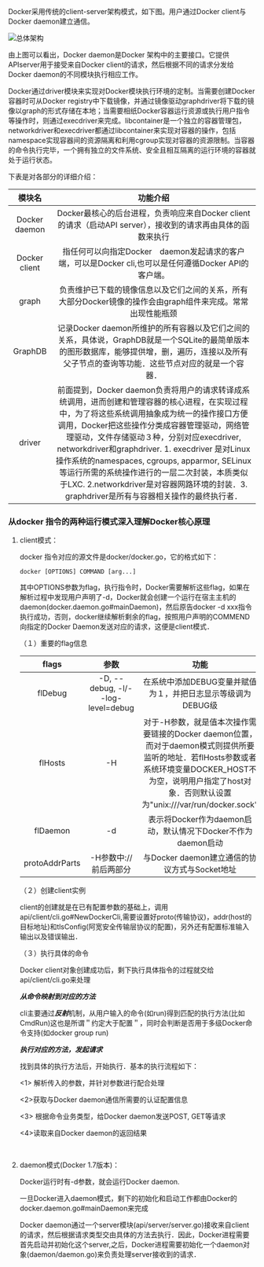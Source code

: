 Docker采用传统的client-server架构模式，如下图。用户通过Docker client与Docker daemon建立通信。

![总体架构](https://github.com/WhiteGoing/picture/blob/master/Screenshot%20from%202017-10-12%2010-18-28.png)

由上图可以看出，Docker daemon是Docker 架构中的主要接口。它提供APIserver用于接受来自Docker client的请求，然后根据不同的请求分发给Docker daemon的不同模块执行相应工作。

Docker通过driver模块来实现对Docker模块执行环境的定制。当需要创建Docker 容器时可从Docker registry中下载镜像，并通过镜像驱动graphdriver将下载的镜像以graph的形式存储在本地；当需要相纸Docker容器运行资源或执行用户指令等操作时，则通过execdriver来完成。libcontainer是一个独立的容器管理包，networkdriver和execdriver都通过libcontainer来实现对容器的操作，包括namespace实现容器间的资源隔离和利用cgroup实现对容器的资源限制。当容器的命令执行完毕，一个拥有独立的文件系统、安全且相互隔离的运行环境的容器就处于运行状态。

下表是对各部分的详细介绍：

|      模块名      |                   功能介绍                   |
| :-----------: | :--------------------------------------: |
| Docker daemon | Docker最核心的后台进程，负责响应来自Docker client的请求（启动API server），接收到的请求再由具体的函数来执行 |
| Docker client | 指任何可以向指定Docker　daemon发起请求的客户端，可以是Docker cli,也可以是任何遵循Docker API的客户端。 |
|     graph     | 负责维护已下载的镜像信息以及它们之间的关系，所有大部分Docker镜像的操作会由graph组件来完成。常常出现性能瓶颈 |
|    GraphDB    | 记录Docker daemon所维护的所有容器以及它们之间的关系，具体说，GraphDB就是一个SQLite的最简单版本的图形数据库，能够提供增，删，遍历，连接以及所有父子节点的查询等功能．这些节点对应的就是一个容器． |
|    driver     | 前面提到，Docker daemon负责将用户的请求转译成系统调用，进而创建和管理容器的核心进程，在实现过程中，为了将这些系统调用抽象成为统一的操作接口方便调用，Docker把这些操作分类成容器管理驱动，网络管理驱动，文件存储驱动３种，分别对应execdriver, networkdriver和graphdriver.   1. execdriver 是对Linux操作系统的namespaces, cgroups, apparmor, SELinux等运行所需的系统操作进行的一层二次封装，本质类似于LXC.   2.networkdriver是对容器网路环境的封装．3. graphdriver是所有与容器相关操作的最终执行者． |



### 从docker 指令的两种运行模式深入理解Docker核心原理

1. client模式：

   docker 指令对应的源文件是docker/docker.go，它的格式如下：

   ``` docker
   docker [OPTIONS] COMMAND [arg...]
   ```

   其中OPTIONS参数为flag，执行指令时，Docker需要解析这些flag，如果在解析过程中发现用户声明了-d，Docker就会创建一个运行在宿主主机的daemon(docker.daemon.go#mainDaemon)，然后原告docker -d xxx指令执行成功，否则，docker继续解析剩余的flag，按照用户声明的COMMEND向指定的Docker Daemon发送对应的请求，这便是client模式．

   （１）重要的flag信息

   |     flags      |                参数                 |                    功能                    |
   | :------------: | :-------------------------------: | :--------------------------------------: |
   |    flDebug     | -D, --debug, -l/--log-level=debug |   在系统中添加DEBUG变量并赋值为１，并把日志显示等级调为DEBUG级    |
   |    flHosts     |                -H                 | 对于-H参数，就是值本次操作需要链接的Docker daemon位置，而对于daemon模式则提供所要监听的地址．若flHosts参数或者系统环境变量DOCKER_HOST不为空，说明用户指定了host对象．否则默认设置为"unix:///var/run/docker.sock" |
   |    flDaemon    |                -d                 | 表示将Docker作为daemon启动，默认情况下Docker不作为daemon启动 |
   | protoAddrParts |           -H参数中://前后两部分           |     与Docker daemon建立通信的协议方式与Socket地址     |

   （２）创建client实例

   client的创建就是在已有配置参数的基础上，调用api/client/cli.go#NewDockerCli,需要设置好proto(传输协议)，addr(host的目标地址)和tlsConfig(阿宽安全传输层协议的配置)，另外还有配置标准输入输出以及错误输出．

   （３）执行具体的命令

   Docker client对象创建成功后，剩下执行具体指令的过程就交给api/client/cli.go来处理

   ***从命令映射到对应的方法***

   cli主要通过***反射***机制，从用户输入的命令(如run)得到匹配的执行方法(比如CmdRun)这也是所谓＂约定大于配置＂，同时会判断是否用于多级Docker命令支持(如docker group run)

   ***执行对应的方法，发起请求***

   找到具体的执行方法后，开始执行．基本的执行流程如下：

   <1> 解析传入的参数，并针对参数进行配合处理

   <2>获取与Docker daemon通信所需要的认证配置信息

   <3> 根据命令业务类型，给Docker daemon发送POST, GET等请求

   <4>读取来自Docker daemon的返回结果

   ​

2. daemon模式(Docker 1.7版本)：

   Docker运行时有-d参数，就会运行Docker daemon.

   一旦Docker进入daemon模式，剩下的初始化和启动工作都由Docker的docker.daemon.go#mainDaemon来完成

   Docker daemon通过一个server模块(api/server/server.go)接收来自client的请求，然后根据请求类型交由具体的方法去执行．因此，Docker进程需要首先启动并初始化这个server,之后，Docker进程需要初始化一个daemon对象(daemon/daemon.go)来负责处理server接收到的请求．



